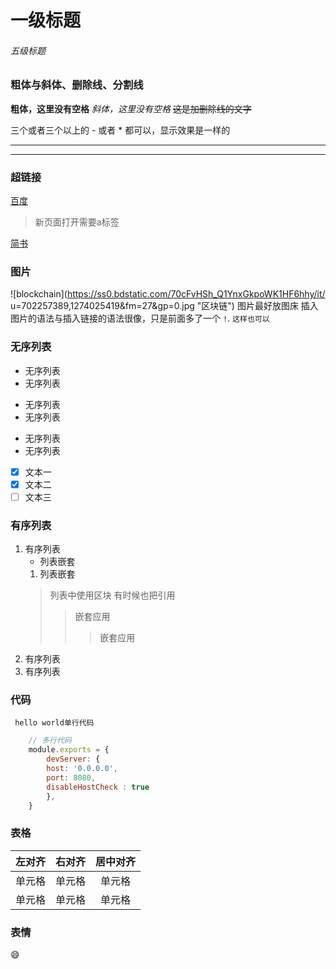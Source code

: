 # 一级标题  
###### 五级标题

### 粗体与斜体、删除线、分割线
**粗体，这里没有空格**
*斜体，这里没有空格*
~~这是加删除线的文字~~

三个或者三个以上的 - 或者 * 都可以，显示效果是一样的

---
***

### 超链接
[百度](http://baidu.com)
> 新页面打开需要a标签

<a href="https://www.jianshu.com/u/1f5ac0cf6a8b" target="_blank">简书</a>

### 图片
![blockchain](https://ss0.bdstatic.com/70cFvHSh_Q1YnxGkpoWK1HF6hhy/it/
u=702257389,1274025419&fm=27&gp=0.jpg "区块链")
图片最好放图床
插入图片的语法与插入链接的语法很像，只是前面多了一个 `!`.
`这样也可以`

### 无序列表
- 无序列表
- 无序列表

* 无序列表
* 无序列表

+ 无序列表
+ 无序列表

- [x] 文本一
- [X] 文本二
- [ ] 文本三

### 有序列表
1. 有序列表
    * 列表嵌套
    1. 列表嵌套
    > 列表中使用区块
    > 有时候也把引用
    >> 嵌套应用
    >>> 嵌套应用
2. 有序列表
3. 有序列表

### 代码
` hello world单行代码`
```js
    // 多行代码
    module.exports = {
        devServer: {
        host: '0.0.0.0',
        port: 8080,
        disableHostCheck : true
        },
    }
```    

### 表格
| 左对齐 | 右对齐 | 居中对齐 |
| :-----| ----: | :----: |
| 单元格 | 单元格 | 单元格 |
| 单元格 | 单元格 | 单元格 |

### 表情 
:smile:
